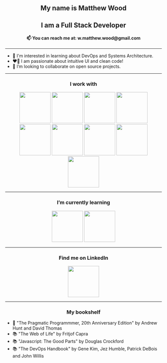 <!-- <h3 align="center"> Hi there 👋 </h3> -->
<h2 align="center"> My name is Matthew Wood </h2>
<h2 align="center"> I am a Full Stack Developer </h2>
<h4 align="center"> 📫 You can reach me at: w.matthew.wood@gmail.com </h4>

---

- 🌱 I'm interested in learning about DevOps and Systems Architecture.
- ❤️‍🔥 I am passionate about intuitive UI and clean code!
- 👯 I’m looking to collaborate on open source projects.
  
---
<h3 align="center"> I work with</h3>
<div align="center">
  <img width="100px" src="https://cdn.jsdelivr.net/gh/devicons/devicon/icons/react/react-original-wordmark.svg" /> 
  <img width="100px" src="https://cdn.jsdelivr.net/gh/devicons/devicon/icons/javascript/javascript-original.svg" />
  <img width="100px" src="https://cdn.jsdelivr.net/gh/devicons/devicon/icons/css3/css3-plain-wordmark.svg" />  
  <img width="100px" src="https://cdn.jsdelivr.net/gh/devicons/devicon/icons/html5/html5-plain-wordmark.svg" />
  <br/>
  <img width="100px" src="https://cdn.jsdelivr.net/gh/devicons/devicon/icons/mongodb/mongodb-original-wordmark.svg" /> 
  <img width="100px" src="https://cdn.jsdelivr.net/gh/devicons/devicon/icons/nodejs/nodejs-original.svg" /> 
  <img width="100px" src="https://cdn.jsdelivr.net/gh/devicons/devicon/icons/express/express-original.svg" />
  <img width="100px" src="https://cdn.jsdelivr.net/gh/devicons/devicon/icons/git/git-original-wordmark.svg" />
  <img width="100px" src="https://cdn.jsdelivr.net/gh/devicons/devicon/icons/ruby/ruby-original.svg" />
</div>

---
<h3 align="center"> I’m currently learning </h3> 
<div align="center">
  <img width="100px" src="https://cdn.jsdelivr.net/gh/devicons/devicon/icons/typescript/typescript-original.svg" />
  <img width="100px" src="https://cdn.jsdelivr.net/gh/devicons/devicon/icons/jest/jest-plain.svg">
</div>

---
<h3 align="center"> Find me on LinkedIn </h3>
<div align="center">
  <a href="https://www.linkedin.com/in/wmattwood/">
    <img width="100px" src="https://img.shields.io/badge/LinkedIn-blue?logo=linkedin&logoColor=white" />
  </a>
</div>

---
<h3 align="center"> My bookshelf </h3>

- 📖 "The Pragmatic Programmmer, 20th Anniversary Edition" by Andrew Hunt and David Thomas
- 📚 "The Web of Life" by Fritjof Capra
- 📚 "Javascript: The Good Parts" by Douglas Crockford
- 📚 "The DevOps Handbook" by Gene Kim, Jez Humble, Patrick DeBois and John Willis

<!--
Here are some ideas to get you started:

- 🔭 I’m currently working on ...
- 🌱 I’m currently learning ...
- 👯 I’m looking to collaborate on ...
- 🤔 I’m looking for help with ...
- 💬 Ask me about ...
- 📫 How to reach me: ...
- 😄 Pronouns: ...
- ⚡ Fun fact: ...
-->
